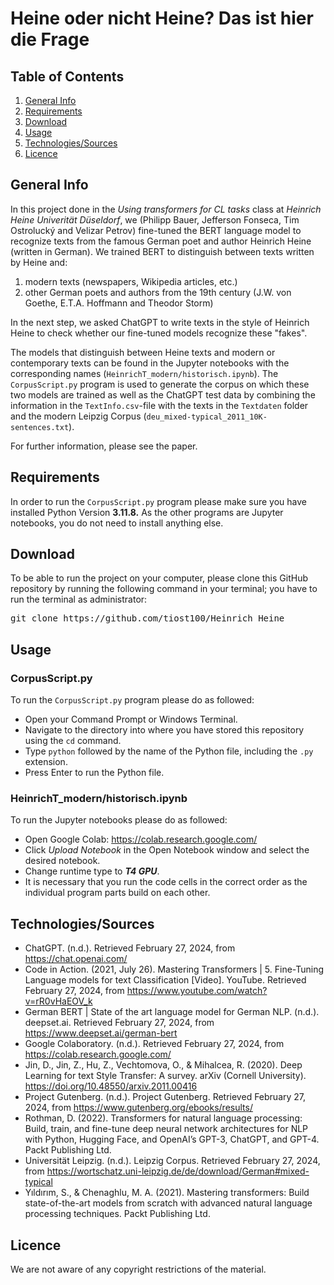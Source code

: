 # Heine oder nicht Heine? Das ist hier die Frage

## Table of Contents
1. [General Info](#general-info)
2. [Requirements](#requirements)
3. [Download](#download)
4. [Usage](#usage)
5. [Technologies/Sources](#technologiessources)
6. [Licence](#licence)

## General Info
In this project done in the *Using transformers for CL tasks* class at *Heinrich Heine Univerität Düseldorf*, we (Philipp Bauer, Jefferson Fonseca, Tim Ostrolucký and Velizar Petrov) fine-tuned the BERT language model to recognize texts from the famous German poet and author Heinrich Heine (written in German). We trained BERT to distinguish between texts written by Heine and:
1) modern texts (newspapers, Wikipedia articles, etc.)
2) other German poets and authors from the 19th century (J.W. von Goethe, E.T.A. Hoffmann and Theodor Storm)

In the next step, we asked ChatGPT to write texts in the style of Heinrich Heine to check whether our fine-tuned models recognize these "fakes".

The models that distinguish between Heine texts and modern or contemporary texts can be found in the Jupyter notebooks with the corresponding names (`HeinrichT_modern/historisch.ipynb`). The `CorpusScript.py` program is used to generate the corpus on which these two models are trained as well as the ChatGPT test data by combining the information in the `TextInfo.csv`-file with the texts in the `Textdaten` folder and the modern Leipzig Corpus (`deu_mixed-typical_2011_10K-sentences.txt`).

For further information, please see the paper.

## Requirements
In order to run the `CorpusScript.py` program please make sure you have installed Python Version **3.11.8.** As the other programs are Jupyter notebooks, you do not need to install anything else.

## Download
To be able to run the project on your computer, please clone this GitHub repository by running the following command in your terminal; you have to run the terminal as administrator:
<pre>git clone https://github.com/tiost100/Heinrich_Heine</pre>

## Usage
### CorpusScript.py
To run the `CorpusScript.py` program please do as followed:
* Open your Command Prompt or Windows Terminal.
* Navigate to the directory into where you have stored this repository using the `cd` command.
* Type `python` followed by the name of the Python file, including the `.py` extension.
* Press Enter to run the Python file.

### HeinrichT_modern/historisch.ipynb
To run the Jupyter notebooks please do as followed: 
* Open Google Colab: https://colab.research.google.com/
* Click *Upload Notebook* in the Open Notebook window and select the desired notebook.
* Change runtime type to ***T4 GPU***.
* It is necessary that you run the code cells in the correct order as the individual program parts build on each other. 

## Technologies/Sources
* ChatGPT. (n.d.). Retrieved February 27, 2024, from https://chat.openai.com/
* Code in Action. (2021, July 26). Mastering Transformers | 5. Fine-Tuning Language models for text Classification [Video]. YouTube. Retrieved February 27, 2024, from https://www.youtube.com/watch?v=rR0vHaEOV_k
* German BERT | State of the art language model for German NLP. (n.d.). deepset.ai. Retrieved February 27, 2024, from https://www.deepset.ai/german-bert
* Google Colaboratory. (n.d.). Retrieved February 27, 2024, from https://colab.research.google.com/
* Jin, D., Jin, Z., Hu, Z., Vechtomova, O., & Mihalcea, R. (2020). Deep Learning for text Style Transfer: A survey. arXiv (Cornell University). https://doi.org/10.48550/arxiv.2011.00416
* Project Gutenberg. (n.d.). Project Gutenberg. Retrieved February 27, 2024, from https://www.gutenberg.org/ebooks/results/
* Rothman, D. (2022). Transformers for natural language processing: Build, train, and fine-tune deep neural network architectures for NLP with Python, Hugging Face, and OpenAI’s GPT-3, ChatGPT, and GPT-4. Packt Publishing Ltd.
* Universität Leipzig. (n.d.). Leipzig Corpus. Retrieved February 27, 2024, from https://wortschatz.uni-leipzig.de/de/download/German#mixed-typical
* Yıldırım, S., & Chenaghlu, M. A. (2021). Mastering transformers: Build state-of-the-art models from scratch with advanced natural language processing techniques. Packt Publishing Ltd.

## Licence
We are not aware of any copyright restrictions of the material.
